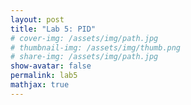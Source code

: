 ```yaml
---
layout: post
title: "Lab 5: PID"
# cover-img: /assets/img/path.jpg
# thumbnail-img: /assets/img/thumb.png
# share-img: /assets/img/path.jpg
show-avatar: false
permalink: lab5
mathjax: true
---
```





